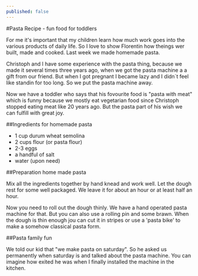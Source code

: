 ```yaml
---
published: false
---
```


#Pasta Recipe - fun food for toddlers

For me it's important that my children learn how much work goes into the various products of daily life. So I love to show Florentin how theings wer built, made and cooked. Last week we made homemade pasta.

Christoph and I have some experience with the pasta thing, because we made it several times three years ago, when we got the pasta machine a a gift from our friend. But when I got pregnant I became lazy and I didn´t feel like standin for too long. So we put the pasta machine away.

Now we have a toddler who says that his fovourite food is "pasta with meat" which is funny because we mostly eat vegetarian food since Christoph stopped eating meat like 20 years ago. But the pasta part of his wish we can fulfill with great joy.

##Ingredients for homemade pasta

- 1 cup durum wheat semolina
- 2 cups flour (or pasta flour)
- 2-3 eggs
- a handful of salt
- water (upon need)

##Preparation home made pasta

Mix all the ingredients together by hand knead and work well. Let the dough rest for some well packaged. We leave it for about an hour or at least half an hour.

Now you need to roll out the dough thinly. We have a hand operated pasta machine for that. But you can also use a rolling pin and some brawn. When the dough is thin enough jou can cut it in stripes or use a 'pasta bike' to make a somehow classical pasta form.

##Pasta family fun

We told our kid that "we make pasta on saturday". So he asked us permanently when saturday is and talked about the pasta machine. You can imagine how exited he was when I finally installed the machine in the kitchen.





